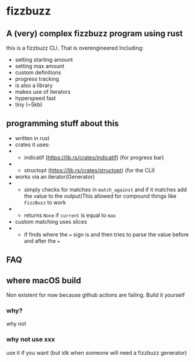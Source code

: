 # fizzbuzz
## A (very) complex fizzbuzz program using rust

this is a fizzbuzz CLI. That is overengineered Including:

- setting starting amount
- setting max amount
- custom definitions
- progress tracking
- is also a library
- makes use of iterators
- hyperspeed fast
- tiny (~5kb)

## programming stuff about this

- written in rust
- crates it uses:
- - indicatif (https://lib.rs/crates/indicatif) (for progress bar)
- - structopt (https://lib.rs/crates/structopt) (for the CLI)
- works via an iterator(Generator)
- - simply checks for matches in `match_against` and if it matches add the value to the output(This allowed for compound things like `FizzBuzz` to work
- - returns `None` if `current` is equal to `max`
- custom matching uses slices
- - if finds where the `=` sign is and then tries to parse the value before and after the `=`

## FAQ

## where macOS build
Non existent for now because github actions are failing. Build it yourself

### why?
why not

### why not use xxx
use it if you want (but idk when someone will need a fizzbuzz generator)
